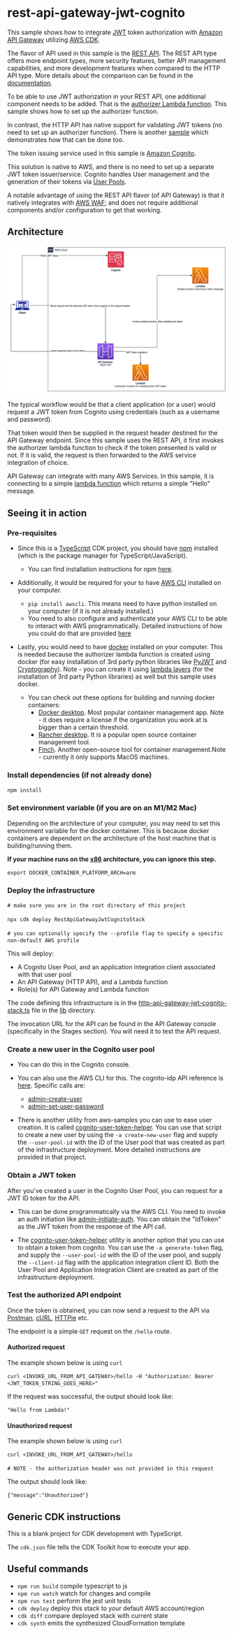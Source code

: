 # rest-api-gateway-jwt-cognito

This sample shows how to integrate [JWT](https://jwt.io/) token authorization with [Amazon API Gateway](https://aws.amazon.com/api-gateway/) utilizing [AWS CDK](https://aws.amazon.com/cdk/).

The flavor of API used in this sample is the [REST API](https://docs.aws.amazon.com/apigateway/latest/developerguide/apigateway-rest-api.html). The REST API type offers more endpoint types, more security features, better API management capabilities, and more development features when compared to the HTTP API type.
More details about the comparison can be found in the [documentation](https://docs.aws.amazon.com/apigateway/latest/developerguide/http-api-vs-rest.html). 

To be able to use JWT authorization in your REST API, one additional component needs to be added. That is the [authorizer Lambda function](https://docs.aws.amazon.com/apigateway/latest/developerguide/apigateway-use-lambda-authorizer.html). This sample shows how to set up the authorizer function.

In contrast, the HTTP API has native support for validating JWT tokens (no need to set up an authorizer function). There is another [sample](https://github.com/aws-samples/http-api-gateway-jwt-cognito) which demonstrates how that can be done too.

The token issuing service used in this sample is [Amazon Cognito](https://aws.amazon.com/pm/cognito/).

This solution is native to AWS, and there is no need to set up a separate JWT token issuer/service. Cognito handles User management and the generation of their tokens via [User Pools](https://docs.aws.amazon.com/cognito/latest/developerguide/cognito-user-identity-pools.html).

A notable advantage of using the REST API flavor (of API Gateway) is that it natively integrates with [AWS WAF](https://aws.amazon.com/waf/); and does not require additional components and/or configuration to get that working.

## Architecture

![Architecture](./architecture/architecture.png)

The typical workflow would be that a client application (or a user) would request a JWT token from Cognito using credentials (such as a username and password).

That token would then be supplied in the request header destined for the API Gateway endpoint. Since this sample uses the REST API, it first invokes the authorizer lambda function to check if the token presented is valid or not. If it is valid, the request is then forwarded to the AWS service integration of choice.

API Gateway can integrate with many AWS Services. In this sample, it is connecting to a simple [lambda function](./lambda/lambda_function.py) which returns a simple "Hello" message.

## Seeing it in action

### Pre-requisites

* Since this is a [TypeScript](https://www.typescriptlang.org/) CDK project, you should have [npm](https://www.npmjs.com/) installed (which is the package manager for TypeScript/JavaScript).
    * You can find installation instructions for npm [here](https://docs.npmjs.com/downloading-and-installing-node-js-and-npm).

* Additionally, it would be required for your to have [AWS CLI](https://aws.amazon.com/cli/) installed on your computer.
    *  `pip install awscli`. This means need to have python installed on your computer (if it is not already installed.)
    * You need to also configure and authenticate your AWS CLI to be able to interact with AWS programmatically. Detailed instructions of how you could do that are provided [here](https://docs.aws.amazon.com/cli/latest/userguide/cli-chap-configure.html)

* Lastly, you would need to have [docker](https://www.docker.com/) installed on your computer. This is needed because the authorizer lambda function is created using docker (for easy installation of 3rd party python libraries like [PyJWT](https://pyjwt.readthedocs.io/en/latest/) and [Cryptography](https://pypi.org/project/cryptography/)). Note - you can create it using [lambda layers](https://docs.aws.amazon.com/lambda/latest/dg/chapter-layers.html) (for the installation of 3rd party Python libraries) as well but this sample uses docker.
    * You can check out these options for building and running docker containers:
        * [Docker desktop](https://www.docker.com/products/docker-desktop/). Most popular container management app. Note - it does require a license if the organization you work at is bigger than a certain threshold.
        * [Rancher desktop](https://rancherdesktop.io/). It is a popular open source container management tool.
        * [Finch](https://github.com/runfinch/finch). Another open-source tool for container management.Note - currently it only supports MacOS machines.

### Install dependencies (if not already done)

```
npm install
```

### Set environment variable (if you are on an M1/M2 Mac)

Depending on the architecture of your computer, you may need to set this environment variable for the docker container. This is because docker containers are dependent on the architecture of the host machine that is building/running them.

**If your machine runs on the  [x86](https://en.wikipedia.org/wiki/X86) architecture, you can ignore this step.**

```
export DOCKER_CONTAINER_PLATFORM_ARCH=arm
```

### Deploy the infrastructure

```
# make sure you are in the root directory of this project

npx cdk deploy RestApiGatewayJwtCognitoStack

# you can optionally specify the --profile flag to specify a specific non-default AWS profile
```

This will deploy:
* A Cognito User Pool, and an application integration client associated with that user pool
* An API Gateway (HTTP API), and a Lambda function
* Role(s) for API Gateway and Lambda function

The code defining this infrastructure is in the [http-api-gateway-jwt-cognito-stack.ts](./lib/http-api-gateway-jwt-cognito-stack.ts) file in the [lib](./lib/) directory.

The invocation URL for the API can be found in the API Gateway console (specifically in the Stages section). You will need it to test the API request.

### Create a new user in the Cognito user pool

* You can do this in the Cognito console. 

* You can also use the AWS CLI for this. The cognito-idp API reference is [here](https://docs.aws.amazon.com/cli/latest/reference/cognito-idp/). Specific calls are:
    * [admin-create-user](https://docs.aws.amazon.com/cli/latest/reference/cognito-idp/admin-create-user.html)
    * [admin-set-user-password](https://docs.aws.amazon.com/cli/latest/reference/cognito-idp/admin-set-user-password.html)

* There is another utility from aws-samples you can use to ease user creation. It is called [cognito-user-token-helper](https://github.com/aws-samples/cognito-user-token-helper). You can use that script to create a new user by using the `-a create-new-user` flag and supply the `--user-pool-id` with the ID of the User pool that was created as part of the infrastructure deployment. More detailed instructions are provided in that project.

### Obtain a JWT token

After you've created a user in the Cognito User Pool, you can request for a JWT ID token for the API. 

* This can be done programmatically via the AWS CLI. You need to invoke an auth initiation like [admin-initiate-auth](https://docs.aws.amazon.com/cli/latest/reference/cognito-idp/admin-initiate-auth.html). You can obtain the "IdToken" as the JWT token from the response of the API call.

* The [cognito-user-token-helper](https://github.com/aws-samples/cognito-user-token-helper) utility is another option that you can use to obtain a token from cognito. You can use the `-a generate-token` flag, and supply the `--user-pool-id` with the ID of the user pool, and supply the `--client-id` flag with the application integration client ID. Both the User Pool and Application Integration Client are created as part of the infrastructure deployment.

### Test the authorized API endpoint

Once the token is obtained, you can now send a request to the API via [Postman](https://www.postman.com/), [cURL](https://curl.se/), [HTTPie](https://httpie.io/) etc.

The endpoint is a simple `GET` request on the `/hello` route. 

#### Authorized request
The example shown below is using `curl`
```
curl <INVOKE_URL_FROM_API_GATEWAY>/hello -H "Authorization: Bearer <JWT_TOKEN_STRING_GOES_HERE>"
```
If the request was successful, the output should look like:
```
"Hello from Lambda!"
```

#### Unauthorized request
The example shown below is using `curl`
```
curl <INVOKE_URL_FROM_API_GATEWAY>/hello 

# NOTE - the authorization header was not provided in this request
```
The output should look like:
```
{"message":"Unauthorized"}
```


## Generic CDK instructions

This is a blank project for CDK development with TypeScript.

The `cdk.json` file tells the CDK Toolkit how to execute your app.

## Useful commands

* `npm run build`   compile typescript to js
* `npm run watch`   watch for changes and compile
* `npm run test`    perform the jest unit tests
* `cdk deploy`      deploy this stack to your default AWS account/region
* `cdk diff`        compare deployed stack with current state
* `cdk synth`       emits the synthesized CloudFormation template
